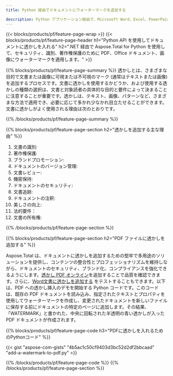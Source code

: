 ```yaml
---
title: Python 経由でドキュメントにウォーターマークを追加する

description: Python アプリケーション経由で、Microsoft Word、Excel、PowerPoint、PDF、画像などのドキュメントに透かしを入れます。アプリを介してオンラインで無料のテキストまたは画像の透かしを追加します。
---
```


{{< blocks/products/pf/feature-page-wrap >}}
{{< blocks/products/pf/feature-page-header h1="Python API を使用してドキュメントに透かしを入れる" h2=".NET 経由で Aspose.Total for Python を使用して、セキュリティ、識別、著作権保護のために PDF、Office ドキュメント、画像にウォーターマークを適用します。" >}}

{{% blocks/products/pf/feature-page-summary %}}
透かしとは、さまざまな目的で文書または画像に可視または不可視のマーク (通常はテキストまたは画像) を追加するプロセスです。文書に透かしを使用するかどうか、および使用する透かしの種類の選択は、文書と対象読者の具体的な目的と要件によって決まることに注意することが重要です。透かしは、テキスト、画像、パターンなど、さまざまな方法で適用でき、必要に応じて多かれ少なかれ目立たせることができます。文書に透かしがよく使用される理由は次のとおりです。

{{% /blocks/products/pf/feature-page-summary  %}}

{{% blocks/products/pf/feature-page-section  h2="透かしを追加する主な理由" %}}

1. 文書の識別:
1. 著作権保護:
1. ブランドプロモーション:
1. ドキュメントのバージョン管理:
1. 文書レビュー:
1. 機密保持:
1. ドキュメントのセキュリティ:
1. 文書追跡:
1. ドキュメントの注釈:
1. 美しさの向上:
1. 法的要件：
1. 文書の所有権:

{{% /blocks/products/pf/feature-page-section %}}

{{% blocks/products/pf/feature-page-section  h2="PDF ファイルに透かしを追加する" %}}

Aspose.Total は、ドキュメントに透かしを追加するための堅牢で多用途のソリューションを提供し、コンテンツの整合性とプロフェッショナリズムを維持しながら、ドキュメントのセキュリティ、ブランド化、コンプライアンスを強化できるようにします。[透かし PDF オンライン](https://products.aspose.com/total/python-net/watermark/pdf/)を追加することで品質を確認できます。さらに、[Word文書に透かしを追加する](https://products.aspose.com/total/python-net/watermark/word/) をテストすることもできます。以下は、PDF への透かし挿入のデモを開始する Python コードです。このコードは、既存の PDF ドキュメントを読み込み、指定されたテキストとプロパティを使用してウォーターマークを作成し、変更されたドキュメントを新しいファイルに保存する前にドキュメントの特定のページに追加します。その結果、「WATERMARK」と書かれた、中央に回転された半透明の青い透かしが入った PDF ドキュメントが作成されます。

{{% blocks/products/pf/feature-page-code h3="PDFに透かしを入れるためのPythonコード" %}}

{{< gist "aspose-com-gists" "4b5ac1c50cf9403d3bc52d2df2bbcaad" "add-a-watermark-to-pdf.py" >}}

{{% /blocks/products/pf/feature-page-code  %}}
{{% /blocks/products/pf/feature-page-section %}}